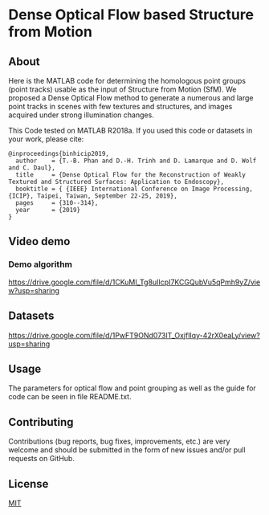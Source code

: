 # Dense Optical Flow based Structure from Motion

## About
Here is the MATLAB code for determining the homologous point groups (point tracks) usable as the input of Structure from Motion (SfM). We proposed a Dense Optical Flow method to generate a numerous and large point tracks in scenes with few textures and structures, and images acquired under strong illumination changes.

This Code tested on MATLAB R2018a.  If you used this code or datasets in your work, please cite:
```
@inproceedings{binhicip2019,
  author    = {T.-B. Phan and D.-H. Trinh and D. Lamarque and D. Wolf and C. Daul},
  title     = {Dense Optical Flow for the Reconstruction of Weakly Textured and Structured Surfaces: Application to Endoscopy},
  booktitle = { {IEEE} International Conference on Image Processing, {ICIP}, Taipei, Taiwan, September 22-25, 2019},
  pages     = {310--314},
  year      = {2019}
}
```
## Video demo
### Demo algorithm
https://drive.google.com/file/d/1CKuMI_Tg8uIIcpI7KCGQubVu5qPmh9yZ/view?usp=sharing

## Datasets
https://drive.google.com/file/d/1PwFT9ONd073lT_OxjflIqy-42rX0eaLy/view?usp=sharing

## Usage

The parameters for optical flow and point grouping as well as the guide for code can be seen in file README.txt.

## Contributing

Contributions (bug reports, bug fixes, improvements, etc.) are very welcome and should be submitted in the form of new issues and/or pull requests on GitHub.

## License

[MIT](https://choosealicense.com/licenses/mit/)
